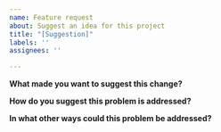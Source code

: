 ```yaml
---
name: Feature request
about: Suggest an idea for this project
title: "[Suggestion]"
labels: ''
assignees: ''

---
```


**What made you want to suggest this change?**

**How do you suggest this problem is addressed?**

**In what other ways could this problem be addressed?**
